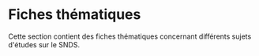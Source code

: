 # Fiches thématiques

Cette section contient des fiches thématiques concernant différents sujets d'études sur le SNDS.
